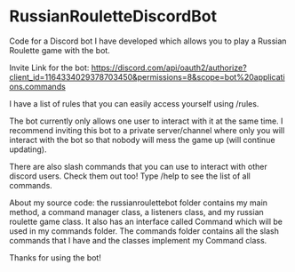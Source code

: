 # RussianRouletteDiscordBot
Code for a Discord bot I have developed which allows you to play a Russian Roulette game with the bot.

Invite Link for the bot: https://discord.com/api/oauth2/authorize?client_id=1164334029378703450&permissions=8&scope=bot%20applications.commands

I have a list of rules that you can easily access yourself using /rules.

The bot currently only allows one user to interact with it at the same time. I recommend inviting this bot to a private server/channel where only you will interact with the bot so that nobody will mess the game up (will continue updating).

There are also slash commands that you can use to interact with other discord users. Check them out too! Type /help to see the list of all commands.

About my source code: the russianroulettebot folder contains my main method, a command manager class, a listeners class, and my russian roulette game class. It also has an interface called Command which will be used in my commands folder. The commands folder contains all the slash commands that I have and the classes implement my Command class.

Thanks for using the bot!
